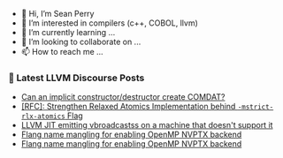 - 👋 Hi, I’m Sean Perry
- 👀 I’m interested in compilers (c++, COBOL, llvm)
- 🌱 I’m currently learning ...
- 💞️ I’m looking to collaborate on ...
- 📫 How to reach me ...

<!---
s66perry/s66perry is a ✨ special ✨ repository because its `README.md` (this file) appears on your GitHub profile.
You can click the Preview link to take a look at your changes.
--->
### 📕 Latest LLVM Discourse Posts

<!-- DISCOURSE-LLVM:START -->
- [Can an implicit constructor/destructor create COMDAT?](https://discourse.llvm.org/t/can-an-implicit-constructor-destructor-create-comdat/74564#post_8)
- [[RFC]: Strengthen Relaxed Atomics Implementation behind `-mstrict-rlx-atomics` Flag](https://discourse.llvm.org/t/rfc-strengthen-relaxed-atomics-implementation-behind-mstrict-rlx-atomics-flag/74473?page=2#post_21)
- [LLVM JIT emitting vbroadcastss on a machine that doesn&#39;t support it](https://discourse.llvm.org/t/llvm-jit-emitting-vbroadcastss-on-a-machine-that-doesnt-support-it/74674#post_1)
- [Flang name mangling for enabling OpenMP NVPTX backend](https://discourse.llvm.org/t/flang-name-mangling-for-enabling-openmp-nvptx-backend/74662#post_5)
- [Flang name mangling for enabling OpenMP NVPTX backend](https://discourse.llvm.org/t/flang-name-mangling-for-enabling-openmp-nvptx-backend/74662#post_4)
<!-- DISCOURSE-LLVM:END -->

